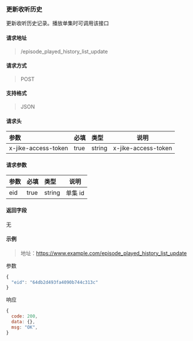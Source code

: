 ### 更新收听历史

更新收听历史记录。播放单集时可调用该接口

#### 请求地址

> /episode_played_history_list_update

#### 请求方式

> POST

#### 支持格式

> JSON

#### 请求头

| 参数                | 必填 | 类型   | 说明                |
| :------------------ | :--- | :----- | ------------------- |
| x-jike-access-token | true | string | x-jike-access-token |

#### 请求参数

| 参数 | 必填 | 类型   | 说明    |
| :--- | :--- | :----- | ------- |
| eid  | true | string | 单集 id |

#### 返回字段

无


#### 示例

> 地址：https://www.example.com/episode_played_history_list_update

参数

```javascript
{
  "eid": "64db2d493fa4090b744c313c"
}
```

响应

```javascript
{
  code: 200,
  data: {},
  msg: "OK",
}
```
